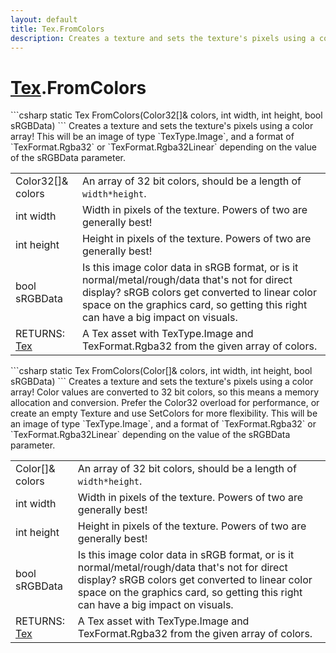 ```yaml
---
layout: default
title: Tex.FromColors
description: Creates a texture and sets the texture's pixels using a color array! This will be an image of type TexType.Image, and a format of TexFormat.Rgba32 or TexFormat.Rgba32Linear depending on the value of the sRGBData parameter.
---
```

# [Tex]({{site.url}}/Pages/Reference/Tex.html).FromColors

<div class='signature' markdown='1'>
```csharp
static Tex FromColors(Color32[]& colors, int width, int height, bool sRGBData)
```
Creates a texture and sets the texture's pixels using a
color array! This will be an image of type `TexType.Image`, and
a format of `TexFormat.Rgba32` or `TexFormat.Rgba32Linear`
depending on the value of the sRGBData parameter.
</div>

|  |  |
|--|--|
|Color32[]& colors|An array of 32 bit colors, should be a             length of `width*height`.|
|int width|Width in pixels of the texture. Powers of two             are generally best!|
|int height|Height in pixels of the texture. Powers of              two are generally best!|
|bool sRGBData|Is this image color data in sRGB format,              or is it normal/metal/rough/data that's not for direct display?              sRGB colors get converted to linear color space on the graphics             card, so getting this right can have a big impact on visuals.|
|RETURNS: [Tex]({{site.url}}/Pages/Reference/Tex.html)|A Tex asset with TexType.Image and TexFormat.Rgba32 from the given array of colors.|

<div class='signature' markdown='1'>
```csharp
static Tex FromColors(Color[]& colors, int width, int height, bool sRGBData)
```
Creates a texture and sets the texture's pixels using a
color array! Color values are converted to 32 bit colors, so this
means a memory allocation and conversion. Prefer the Color32
overload for performance, or create an empty Texture and use
SetColors for more flexibility. This will be an image of type
`TexType.Image`, and a format of `TexFormat.Rgba32` or
`TexFormat.Rgba32Linear` depending on the value of the sRGBData
parameter.
</div>

|  |  |
|--|--|
|Color[]& colors|An array of 32 bit colors, should be a             length of `width*height`.|
|int width|Width in pixels of the texture. Powers of two             are generally best!|
|int height|Height in pixels of the texture. Powers of             two are generally best!|
|bool sRGBData|Is this image color data in sRGB format,             or is it normal/metal/rough/data that's not for direct display?             sRGB colors get converted to linear color space on the graphics             card, so getting this right can have a big impact on visuals.|
|RETURNS: [Tex]({{site.url}}/Pages/Reference/Tex.html)|A Tex asset with TexType.Image and TexFormat.Rgba32 from the given array of colors.|





